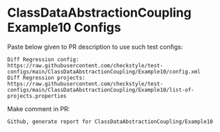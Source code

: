 # ClassDataAbstractionCoupling Example10 Configs
Paste below given to PR description to use such test configs:
```
Diff Regression config: https://raw.githubusercontent.com/checkstyle/test-configs/main/ClassDataAbstractionCoupling/Example10/config.xml
Diff Regression projects: https://raw.githubusercontent.com/checkstyle/test-configs/main/ClassDataAbstractionCoupling/Example10/list-of-projects.properties
```
Make comment in PR:
```
Github, generate report for ClassDataAbstractionCoupling/Example10
```

